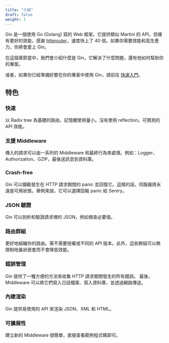 ```yaml
---
title: "介紹"
draft: false
weight: 1
---
```


Gin 是一個使用 Go (Golang) 寫的 Web 框架。它提供類似 Martini 的 API，但擁有更好的效能，感謝 [httprouter](https://github.com/julienschmidt/httprouter)，速度快上了 40 倍。如果你需要效能和高生產力，你將會愛上 Gin。

在這個章節當中，我們會介紹什麼是 Gin，它解決了什麼問題，還有他如何幫助你的專案。

或者，如果你已經準備好要在你的專案中使用 Gin，請前往 [快速入門](/quickstart)。

## 特色

### 快速

以 Radix tree 為基礎的路由，記憶體使用量小。沒有使用 reflection。可預測的 API 效能。

### 支援 Middleware

傳入的請求可以由一系列的 Middleware 和最終行為來處理。例如：Logger、Authorization、GZIP，最後送訊息到資料庫。

### Crash-free

Gin 可以攔截發生在 HTTP 請求期間的 panic 並回復它。這樣的話，伺服器將永遠是可用狀態。舉例來說，它可以選擇回報 panic 給 Sentry。

### JSON 驗證

Gin 可以剖析和驗證請求裡的 JSON，例如檢查必要值。

### 路由群組

更好地組織你的路由。需不需要授權或不同的 API 版本。此外，這些群組可以無限制地巢狀嵌套而不會降低效能。

### 錯誤管理

Gin 提供了一種方便的方法來收集 HTTP 請求期間發生的所有錯誤。 最後， Middleware 可以將它們寫入日誌檔案、寫入資料庫，並透過網路傳送。

### 內建渲染

Gin 提供易使用的 API 來渲染 JSON、XML 和 HTML。

### 可擴展性

建立新的 Middleware 很簡單，直接查看範例程式碼即可。
